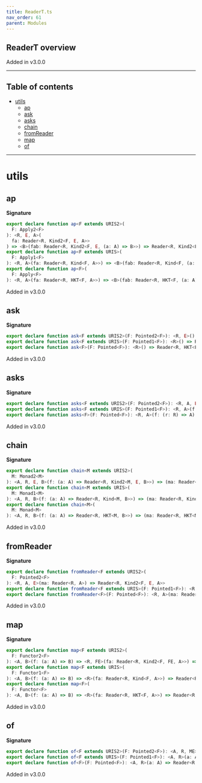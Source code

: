 ```yaml
---
title: ReaderT.ts
nav_order: 61
parent: Modules
---
```


## ReaderT overview

Added in v3.0.0

---

<h2 class="text-delta">Table of contents</h2>

- [utils](#utils)
  - [ap](#ap)
  - [ask](#ask)
  - [asks](#asks)
  - [chain](#chain)
  - [fromReader](#fromreader)
  - [map](#map)
  - [of](#of)

---

# utils

## ap

**Signature**

```ts
export declare function ap<F extends URIS2>(
  F: Apply2<F>
): <R, E, A>(
  fa: Reader<R, Kind2<F, E, A>>
) => <B>(fab: Reader<R, Kind2<F, E, (a: A) => B>>) => Reader<R, Kind2<F, E, B>>
export declare function ap<F extends URIS>(
  F: Apply1<F>
): <R, A>(fa: Reader<R, Kind<F, A>>) => <B>(fab: Reader<R, Kind<F, (a: A) => B>>) => Reader<R, Kind<F, B>>
export declare function ap<F>(
  F: Apply<F>
): <R, A>(fa: Reader<R, HKT<F, A>>) => <B>(fab: Reader<R, HKT<F, (a: A) => B>>) => Reader<R, HKT<F, B>>
```

Added in v3.0.0

## ask

**Signature**

```ts
export declare function ask<F extends URIS2>(F: Pointed2<F>): <R, E>() => Reader<R, Kind2<F, E, R>>
export declare function ask<F extends URIS>(F: Pointed1<F>): <R>() => Reader<R, Kind<F, R>>
export declare function ask<F>(F: Pointed<F>): <R>() => Reader<R, HKT<F, R>>
```

Added in v3.0.0

## asks

**Signature**

```ts
export declare function asks<F extends URIS2>(F: Pointed2<F>): <R, A, E>(f: (r: R) => A) => Reader<R, Kind2<F, E, A>>
export declare function asks<F extends URIS>(F: Pointed1<F>): <R, A>(f: (r: R) => A) => Reader<R, Kind<F, A>>
export declare function asks<F>(F: Pointed<F>): <R, A>(f: (r: R) => A) => Reader<R, HKT<F, A>>
```

Added in v3.0.0

## chain

**Signature**

```ts
export declare function chain<M extends URIS2>(
  M: Monad2<M>
): <A, R, E, B>(f: (a: A) => Reader<R, Kind2<M, E, B>>) => (ma: Reader<R, Kind2<M, E, A>>) => Reader<R, Kind2<M, E, B>>
export declare function chain<M extends URIS>(
  M: Monad1<M>
): <A, R, B>(f: (a: A) => Reader<R, Kind<M, B>>) => (ma: Reader<R, Kind<M, A>>) => Reader<R, Kind<M, B>>
export declare function chain<M>(
  M: Monad<M>
): <A, R, B>(f: (a: A) => Reader<R, HKT<M, B>>) => (ma: Reader<R, HKT<M, A>>) => Reader<R, HKT<M, B>>
```

Added in v3.0.0

## fromReader

**Signature**

```ts
export declare function fromReader<F extends URIS2>(
  F: Pointed2<F>
): <R, A, E>(ma: Reader<R, A>) => Reader<R, Kind2<F, E, A>>
export declare function fromReader<F extends URIS>(F: Pointed1<F>): <R, A>(ma: Reader<R, A>) => Reader<R, Kind<F, A>>
export declare function fromReader<F>(F: Pointed<F>): <R, A>(ma: Reader<R, A>) => Reader<R, HKT<F, A>>
```

Added in v3.0.0

## map

**Signature**

```ts
export declare function map<F extends URIS2>(
  F: Functor2<F>
): <A, B>(f: (a: A) => B) => <R, FE>(fa: Reader<R, Kind2<F, FE, A>>) => Reader<R, Kind2<F, FE, B>>
export declare function map<F extends URIS>(
  F: Functor1<F>
): <A, B>(f: (a: A) => B) => <R>(fa: Reader<R, Kind<F, A>>) => Reader<R, Kind<F, B>>
export declare function map<F>(
  F: Functor<F>
): <A, B>(f: (a: A) => B) => <R>(fa: Reader<R, HKT<F, A>>) => Reader<R, HKT<F, B>>
```

Added in v3.0.0

## of

**Signature**

```ts
export declare function of<F extends URIS2>(F: Pointed2<F>): <A, R, ME>(a: A) => Reader<R, Kind2<F, ME, A>>
export declare function of<F extends URIS>(F: Pointed1<F>): <A, R>(a: A) => Reader<R, Kind<F, A>>
export declare function of<F>(F: Pointed<F>): <A, R>(a: A) => Reader<R, HKT<F, A>>
```

Added in v3.0.0
